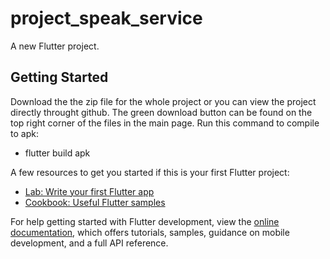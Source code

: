 # project_speak_service

A new Flutter project.

## Getting Started

Download the the zip file for the whole project or you can view the project directly throught github. The green download button can be found on the top right corner of the files in the main page. Run this command to compile to apk:


  - flutter build apk

A few resources to get you started if this is your first Flutter project:

- [Lab: Write your first Flutter app](https://docs.flutter.dev/get-started/codelab)
- [Cookbook: Useful Flutter samples](https://docs.flutter.dev/cookbook)

For help getting started with Flutter development, view the
[online documentation](https://docs.flutter.dev/), which offers tutorials,
samples, guidance on mobile development, and a full API reference.
